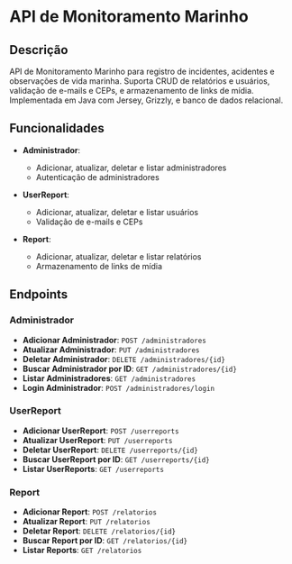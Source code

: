 # API de Monitoramento Marinho

## Descrição

API de Monitoramento Marinho para registro de incidentes, acidentes e observações de vida marinha. Suporta CRUD de relatórios e usuários, validação de e-mails e CEPs, e armazenamento de links de mídia. Implementada em Java com Jersey, Grizzly, e banco de dados relacional.

## Funcionalidades

- **Administrador**:
  - Adicionar, atualizar, deletar e listar administradores
  - Autenticação de administradores

- **UserReport**:
  - Adicionar, atualizar, deletar e listar usuários
  - Validação de e-mails e CEPs

- **Report**:
  - Adicionar, atualizar, deletar e listar relatórios
  - Armazenamento de links de mídia

## Endpoints

### Administrador

- **Adicionar Administrador**: `POST /administradores`
- **Atualizar Administrador**: `PUT /administradores`
- **Deletar Administrador**: `DELETE /administradores/{id}`
- **Buscar Administrador por ID**: `GET /administradores/{id}`
- **Listar Administradores**: `GET /administradores`
- **Login Administrador**: `POST /administradores/login`

### UserReport

- **Adicionar UserReport**: `POST /userreports`
- **Atualizar UserReport**: `PUT /userreports`
- **Deletar UserReport**: `DELETE /userreports/{id}`
- **Buscar UserReport por ID**: `GET /userreports/{id}`
- **Listar UserReports**: `GET /userreports`

### Report

- **Adicionar Report**: `POST /relatorios`
- **Atualizar Report**: `PUT /relatorios`
- **Deletar Report**: `DELETE /relatorios/{id}`
- **Buscar Report por ID**: `GET /relatorios/{id}`
- **Listar Reports**: `GET /relatorios`
